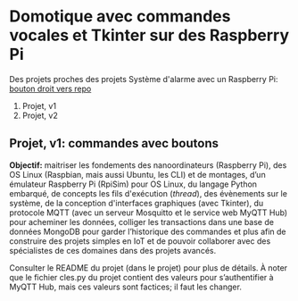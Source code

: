 # Domotique avec commandes vocales et Tkinter sur des Raspberry Pi

Des projets proches des projets Système d'alarme avec un Raspberry Pi: <a href="https://github.com/ugolabo/systeme_alarme_rpi">bouton droit vers repo</a>

1. Projet, v1
2. Projet, v2

## Projet, v1: commandes avec boutons

**Objectif:** maitriser les fondements des nanoordinateurs (Raspberry Pi), des OS Linux (Raspbian, mais aussi Ubuntu, les CLI) et de montages, d’un émulateur Raspberry Pi (RpiSim) pour OS Linux, du langage Python embarqué, de concepts les fils d'exécution (*thread*), des évènements sur le système, de la conception d'interfaces graphiques (avec Tkinter), du protocole MQTT (avec un serveur Mosquitto et le service web MyQTT Hub) pour acheminer les données, colliger les transactions dans une base de données MongoDB pour garder l’historique des commandes et plus afin de construire des projets simples en IoT et de pouvoir collaborer avec des spécialistes de ces domaines dans des projets avancés.

Consulter le README du projet (dans le projet) pour plus de détails. À noter que le fichier cles.py du projet contient des valeurs pour s’authentifier à MyQTT Hub, mais ces valeurs sont factices; il faut les changer.
